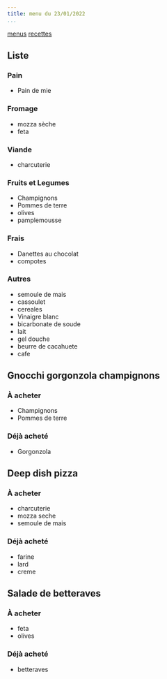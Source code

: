 ```yaml
---
title: menu du 23/01/2022
...
```


[menus](/menu.html)
[recettes](/recipe.html)

## Liste
### Pain
- Pain de mie
### Fromage
- mozza sèche
- feta
### Viande
- charcuterie
### Fruits et Legumes
- Champignons
- Pommes de terre 
- olives
- pamplemousse
### Frais
- Danettes au chocolat
- compotes
### Autres
- semoule de maіs
- cassoulet
- cereales
- Vinaigre blanc
- bicarbonate de soude
- lait
- gel douche
- beurre de cacahuete
- cafe

## Gnocchi gorgonzola champignons

### À acheter

- Champignons
- Pommes de terre

### Déjà acheté 

- Gorgonzola

## Deep dish pizza

### À acheter
- charcuterie
- mozza seche
- semoule de maіs

### Déjà acheté 
- farine
- lard
- creme

## Salade de betteraves

### À acheter
- feta
- olives

### Déjà acheté 
- betteraves

